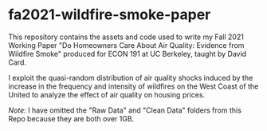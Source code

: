 # fa2021-wildfire-smoke-paper

This repository contains the assets and code used to write my Fall 2021 Working Paper "Do Homeowners Care About Air Quality: Evidence from Wildfire Smoke" produced for ECON 191 at UC Berkeley, taught by David Card.  

I exploit the quasi-random distribution of air quality shocks induced by the increase in the frequency and intensity of wildfires on the West Coast of the United to analyze the effect of air quality on housing prices.  

*Note:* I have omitted the "Raw Data" and "Clean Data" folders from this Repo because they are both over 1GB.
